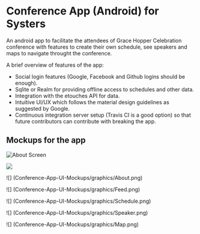 # Conference App (Android) for Systers

An android app to facilitate the attendees of Grace Hopper Celebration conference with features to create their own schedule, see speakers and maps to navigate throught the conference.

A brief overview of features of the app:

 * Social login features (Google, Facebook and Github logins should be enough).
 * Sqlite or Realm for providing offline access to schedules and other data.
 * Integration with the etouches API for data.
 * Intuitive UI/UX which follows the material design guidelines as suggested by Google.
 * Continuous integration server setup (Travis CI is a good option) so that future contributors can contribute with breaking the app.


## Mockups for the app

![About Screen](Conference-App-UI-Mockups/graphics/About.png)

![](Conference-App-UI-Mockups/graphics/Login.png)

![] (Conference-App-UI-Mockups/graphics/About.png)

![] (Conference-App-UI-Mockups/graphics/Feed.png)

![] (Conference-App-UI-Mockups/graphics/Schedule.png)

![] (Conference-App-UI-Mockups/graphics/Speaker.png)

![] (Conference-App-UI-Mockups/graphics/Map.png)

